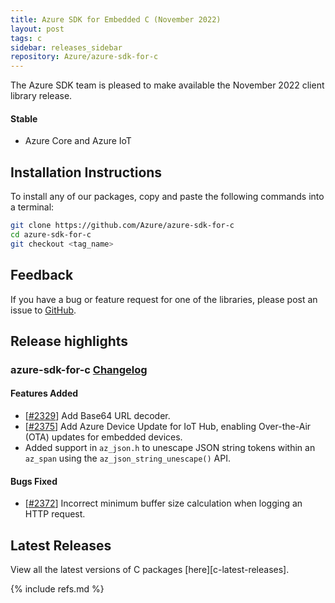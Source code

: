```yaml
---
title: Azure SDK for Embedded C (November 2022)
layout: post
tags: c
sidebar: releases_sidebar
repository: Azure/azure-sdk-for-c
---
```


The Azure SDK team is pleased to make available the November 2022 client library release.

#### Stable

- Azure Core and Azure IoT

## Installation Instructions

To install any of our packages, copy and paste the following commands into a terminal:

```bash
git clone https://github.com/Azure/azure-sdk-for-c
cd azure-sdk-for-c
git checkout <tag_name>
```

## Feedback

If you have a bug or feature request for one of the libraries, please post an issue to [GitHub](https://github.com/Azure/azure-sdk-for-c/issues).

## Release highlights

### azure-sdk-for-c [Changelog](https://github.com/Azure/azure-sdk-for-c/blob/1.4.0/CHANGELOG.md#140-2022-11-11)

#### Features Added

- [[#2329](https://github.com/Azure/azure-sdk-for-c/pull/2329)] Add Base64 URL decoder.
- [[#2375](https://github.com/Azure/azure-sdk-for-c/pull/2375)] Add Azure Device Update for IoT Hub, enabling Over-the-Air (OTA) updates for embedded devices.
- Added support in `az_json.h` to unescape JSON string tokens within an `az_span` using the `az_json_string_unescape()` API.

#### Bugs Fixed

- [[#2372](https://github.com/Azure/azure-sdk-for-c/pull/2372)] Incorrect minimum buffer size calculation when logging an HTTP request.

## Latest Releases

View all the latest versions of C packages [here][c-latest-releases].

{% include refs.md %}
